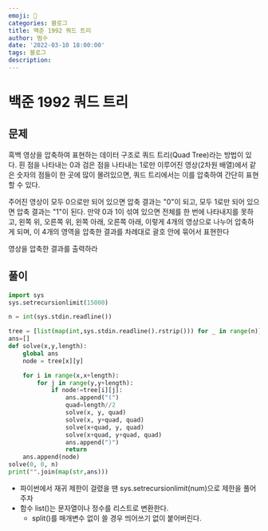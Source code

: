 ```yaml
---
emoji: 🏃
categories: 블로그
title: 백준 1992 쿼드 트리
author: 범수
date: '2022-03-10 18:00:00'
tags: 블로그
description:
---
```

<!-- 
튜토리얼, 하우 투 가이드, 설명 ,레퍼런스 
https://documentation.divio.com/tutorials/
-->

# 백준 1992 쿼드 트리

## 문제

흑백 영상을 압축하여 표현하는 데이터 구조로 쿼드 트리(Quad Tree)라는 방법이 있다. 흰 점을 나타내는 0과 검은 점을 나타내는 1로만 이루어진 영상(2차원 배열)에서 같은 숫자의 점들이 한 곳에 많이 몰려있으면, 쿼드 트리에서는 이를 압축하여 간단히 표현할 수 있다.

주어진 영상이 모두 0으로만 되어 있으면 압축 결과는 "0"이 되고, 모두 1로만 되어 있으면 압축 결과는 "1"이 된다. 만약 0과 1이 섞여 있으면 전체를 한 번에 나타내지를 못하고, 왼쪽 위, 오른쪽 위, 왼쪽 아래, 오른쪽 아래, 이렇게 4개의 영상으로 나누어 압축하게 되며, 이 4개의 영역을 압축한 결과를 차례대로 괄호 안에 묶어서 표현한다

영상을 압축한 결과를 출력하라

## 풀이

```python
import sys
sys.setrecursionlimit(15000)

n = int(sys.stdin.readline())

tree = [list(map(int,sys.stdin.readline().rstrip())) for _ in range(n)]
ans=[]
def solve(x,y,length):
    global ans
    node = tree[x][y]

    for i in range(x,x+length):
        for j in range(y,y+length):
            if node!=tree[i][j]:
                ans.append("(")
                quad=length//2
                solve(x, y, quad)
                solve(x, y+quad, quad)
                solve(x+quad, y, quad)
                solve(x+quad, y+quad, quad)
                ans.append(")")
                return
    ans.append(node)
solve(0, 0, n)
print("".join(map(str,ans)))
```

* 파이썬에서 재귀 제한이 걸렸을 땐 sys.setrecursionlimit(num)으로 제한을 풀어주자
* 함수 list()는 문자열이나 정수를 리스트로 변환한다. 
  * split()를 매개변수 없이 쓸 경우 띄어쓰기 없이 붙어버린다.

